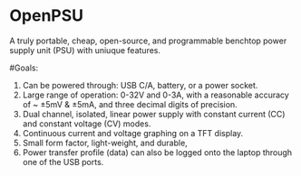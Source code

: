 # OpenPSU
A truly portable, cheap, open-source, and programmable benchtop power supply unit (PSU) with uniuque features.

#Goals:
1. Can be powered through: USB C/A, battery, or a power socket. 
2. Large range of operation: 0-32V and 0-3A, with a reasonable accuracy of ~ ±5mV & ±5mA, and three decimal digits of precision.
3. Dual channel, isolated, linear power supply with constant current (CC) and constant voltage (CV) modes.
4. Continuous current and voltage graphing on a TFT display.
5. Small form factor, light-weight, and durable,
6. Power transfer profile (data) can also be logged onto the laptop through one of the USB ports.
